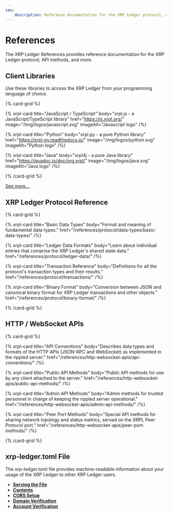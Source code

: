 ```yaml
---
seo:
    description: Reference documentation for the XRP Ledger protocol, API methods, and more. 
---
```

# References

The XRP Ledger References provides reference documentation for the XRP Ledger protocol, API methods, and more. 

## Client Libraries

Use these libraries to access the XRP Ledger from your programming language of choice.

{% card-grid %}

{% xrpl-card title="JavaScript / TypeScript" body="xrpl.js - a JavaScript/TypeScript library" href="https://js.xrpl.org/" image="/img/logos/javascript.svg" imageAlt="Javascript logo" /%}

{% xrpl-card title="Python" body="xrpl.py - a pure Python library" href="https://xrpl-py.readthedocs.io/" image="/img/logos/python.svg" imageAlt="Python logo" /%}

{% xrpl-card title="Java" body="xrpl4j - a pure Java library" href="https://javadoc.io/doc/org.xrpl/" image="/img/logos/java.svg" imageAlt="Java logo" /%}

{% /card-grid %}

[See more...](/docs/references/client-libraries/)

## XRP Ledger Protocol Reference

{% card-grid %}

{% xrpl-card title="Basic Data Types" body="Format and meaning of fundamental data types." href="/references/protocol/data-types/basic-data-types/" /%}

{% xrpl-card title="Ledger Data Formats" body="Learn about individual entries that comprise the XRP Ledger's shared state data." href="/references/protocol/ledger-data/" /%}

{% xrpl-card title="Transaction Reference" body="Definitions for all the protocol's transaction types and their results." href="/references/protocol/transactions/" /%}

{% xrpl-card title="Binary Format" body="Conversion between JSON and canonical binary format for XRP Ledger transactions and other objects." href="/references/protocol/binary-format/" /%}

{% /card-grid %}

## HTTP / WebSocket APIs

{% card-grid %}

{% xrpl-card title="API Conventions" body="Describes data types and formats of the HTTP APIs (JSON-RPC and WebSocket) as implemented in the rippled server." href="/references/http-websocket-apis/api-conventions/" /%}

{% xrpl-card title="Public API Methods" body="Public API methods for use by any client attached to the server." href="/references/http-websocket-apis/public-api-methods/" /%}

{% xrpl-card title="Admin API Methods" body="Admin methods for trusted personnel in charge of keeping the rippled server operational." href="/references/http-websocket-apis/admin-api-methods/" /%}

{% xrpl-card title="Peer Port Methods" body="Special API methods for sharing network topology and status metrics, served on the XRPL Peer Protocol port." href="/references/http-websocket-apis/peer-port-methods/" /%}

{% /card-grid %}

## xrp-ledger.toml File

The xrp-ledger.toml file provides machine-readable information about your usage of the XRP Ledger to other XRP Ledger users.

- [**Serving the File**](/docs/references/xrp-ledger-toml/#serving-the-file)
- [**Contents**](/docs/references/xrp-ledger-toml/#contents)
- [**CORS Setup**](/docs/references/xrp-ledger-toml/#cors-setup)
- [**Domain Verification**](/docs/references/xrp-ledger-toml/#domain-verification)
- [**Account Verification**](/docs/references/xrp-ledger-toml/#account-verification)
